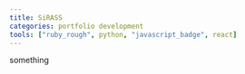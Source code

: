 ```yaml
---
title: SiRASS
categories: portfolio development
tools: ["ruby_rough", python, "javascript_badge", react]
---
```

something

